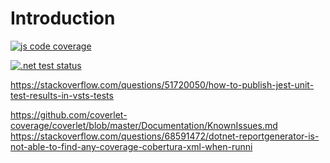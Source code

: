 # Introduction 

[![js code coverage](https://dev.azure.com/jobjingjo0097/test-report/_apis/build/status/kaiwanyawit-chawankul.azure-test-coverage-report?branchName=main)](https://dev.azure.com/jobjingjo0097/test-report/_build/latest?definitionId=4&branchName=main)

[![.net test status](https://dev.azure.com/jobjingjo0097/test-report/_apis/build/status/dotnet?branchName=main)](https://dev.azure.com/jobjingjo0097/test-report/_build/latest?definitionId=6&branchName=main)

https://stackoverflow.com/questions/51720050/how-to-publish-jest-unit-test-results-in-vsts-tests


https://github.com/coverlet-coverage/coverlet/blob/master/Documentation/KnownIssues.md
https://stackoverflow.com/questions/68591472/dotnet-reportgenerator-is-not-able-to-find-any-coverage-cobertura-xml-when-runni

